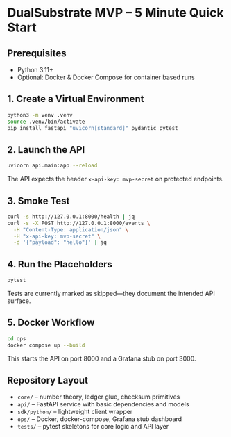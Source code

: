 # DualSubstrate MVP – 5 Minute Quick Start

## Prerequisites
- Python 3.11+
- Optional: Docker & Docker Compose for container based runs

## 1. Create a Virtual Environment
```bash
python3 -m venv .venv
source .venv/bin/activate
pip install fastapi "uvicorn[standard]" pydantic pytest
```

## 2. Launch the API
```bash
uvicorn api.main:app --reload
```
The API expects the header `x-api-key: mvp-secret` on protected endpoints.

## 3. Smoke Test
```bash
curl -s http://127.0.0.1:8000/health | jq
curl -s -X POST http://127.0.0.1:8000/events \
  -H "Content-Type: application/json" \
  -H "x-api-key: mvp-secret" \
  -d '{"payload": "hello"}' | jq
```

## 4. Run the Placeholders
```bash
pytest
```
Tests are currently marked as skipped—they document the intended API surface.

## 5. Docker Workflow
```bash
cd ops
docker compose up --build
```
This starts the API on port 8000 and a Grafana stub on port 3000.

## Repository Layout
- `core/` – number theory, ledger glue, checksum primitives
- `api/` – FastAPI service with basic dependencies and models
- `sdk/python/` – lightweight client wrapper
- `ops/` – Docker, docker-compose, Grafana stub dashboard
- `tests/` – pytest skeletons for core logic and API layer
